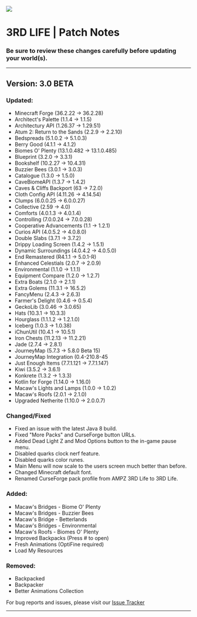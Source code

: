 [![](https://www.bisecthosting.com/images/CF/3rd_Life/BH_3L_PromoCard.png)](https://bisecthosting.com/AMPZ)

# 3RD LIFE | Patch Notes
### Be sure to review these changes carefully before updating your world(s).

---

## Version: 3.0 BETA

### Updated:
- Minecraft Forge (36.2.22 → 36.2.28)
- Architect's Palette (1.1.4 → 1.1.5)
- Architectury API (1.26.37 → 1.29.51)
- Atum 2: Return to the Sands (2.2.9 → 2.2.10)
- Bedspreads (5.1.0.2 → 5.1.0.3)
- Berry Good (4.1.1 → 4.1.2)
- Biomes O' Plenty (13.1.0.482 → 13.1.0.485)
- Blueprint (3.2.0 → 3.3.1)
- Bookshelf (10.2.27 → 10.4.31)
- Buzzier Bees (3.0.1 → 3.0.3)
- Catalogue (1.3.0 → 1.5.0)
- CaveBiomeAPI (1.3.7 → 1.4.2)
- Caves & Cliffs Backport (63 → 7.2.0)
- Cloth Config API (4.11.26 → 4.14.54)
- Clumps (6.0.0.25 → 6.0.0.27)
- Collective (2.59 → 4.0)
- Comforts (4.0.1.3 → 4.0.1.4)
- Controlling (7.0.0.24 → 7.0.0.28)
- Cooperative Advancements (1.1 → 1.2.1)
- Curios API (4.0.5.2 → 4.0.8.0)
- Double Slabs (3.7.1 → 3.7.2)
- Drippy Loading Screen (1.4.2 → 1.5.1)
- Dynamic Surroundings (4.0.4.2 → 4.0.5.0)
- End Remastered (R4.1.1 → 5.0.1-R)
- Enhanced Celestials (2.0.7 → 2.0.9)
- Environmental (1.1.0 → 1.1.1)
- Equipment Compare (1.2.0 → 1.2.7)
- Extra Boats (2.1.0 → 2.1.1)
- Extra Golems (11.3.1 → 16.5.2)
- FancyMenu (2.4.3 → 2.6.3)
- Farmer's Delight (0.4.6 → 0.5.4)
- GeckoLib (3.0.46 → 3.0.65)
- Hats (10.3.1 → 10.3.3)
- Hourglass (1.1.1.2 → 1.2.1.0)
- Iceberg (1.0.3 → 1.0.38)
- iChunUtil (10.4.1 → 10.5.1)
- Iron Chests (11.2.13 → 11.2.21)
- Jade (2.7.4 → 2.8.1)
- JourneyMap (5.7.3 → 5.8.0 Beta 15)
- JourneyMap Integration (0.4-210.8-45
- Just Enough Items (7.7.1.121 → 7.7.1.147)
- Kiwi (3.5.2 → 3.6.1)
- Konkrete (1.3.2 → 1.3.3)
- Kotlin for Forge (1.14.0 → 1.16.0)
- Macaw's Lights and Lamps (1.0.0 → 1.0.2)
- Macaw's Roofs (2.0.1 → 2.1.0)
- Upgraded Netherite (1.10.0 → 2.0.0.7)

### Changed/Fixed
- Fixed an issue with the latest Java 8 build.
- Fixed "More Packs" and CurseForge button URLs.
- Added Dead Light Z and Mod Options button to the in-game pause menu.
- Disabled quarks clock nerf feature.
- Disabled quarks color runes.
- Main Menu will now scale to the users screen much better than before.
- Changed Minecraft default font.
- Renamed CurseForge pack profile from AMPZ 3RD Life to 3RD Life.


### Added:
- Macaw's Bridges - Biome O' Plenty
- Macaw's Bridges - Buzzier Bees
- Macaw's Bridge - Betterlands
- Macaw's Bridges - Environmental
- Macaw's Roofs - Biomes O' Plenty
- Improved Backpacks (Press # to open)
- Fresh Animations (OptiFine required)
- Load My Resources

### Removed:
- Backpacked
- Backpacker 
- Better Animations Collection


For bug reports and issues, please visit our [Issue Tracker](https://github.com/AMPZNetwork/3RD-LIFE)

---
